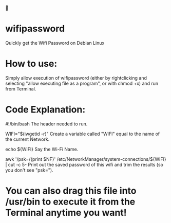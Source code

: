 📶
# wifipassword

Quickly get the Wifi Password on Debian Linux

# How to use:
Simply allow execution of wifipassword (either by rightclicking and selecting "allow executing file as a program", or with chmod +x) and run from Terminal.

# Code Explanation:

#!/bin/bash
The header needed to run.

WIFI="$(iwgetid -r)"
Create a variable called "WIFI" equal to the name of the current Network.

echo ${WIFI}
Say the Wi-Fi Name.

awk '/psk=/{print $NF}' /etc/NetworkManager/system-connections/${WIFI} | cut -c 5-
Print out the saved password of this wifi and trim the results (so you don't see "psk=").

# You can also drag this file into /usr/bin to execute it from the Terminal anytime you want!
